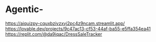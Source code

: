 # Agentic-
https://aiquizpy-cquxbzivzxvj2pc4z9ncam.streamlit.app/
https://lovable.dev/projects/9c47ac13-cf53-44af-ba55-e5ffa354ea41
https://replit.com/@da9iqac/DressSaleTracker
